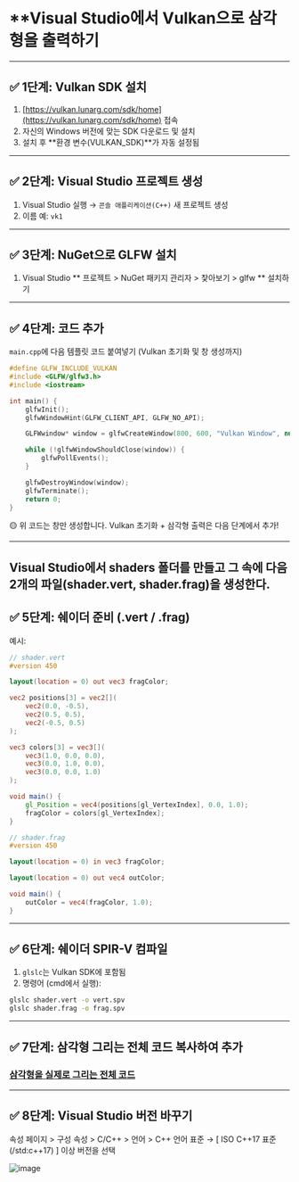 # **Visual Studio에서 Vulkan으로 삼각형을 출력하기

---

## ✅ 1단계: Vulkan SDK 설치

1. [https://vulkan.lunarg.com/sdk/home](https://vulkan.lunarg.com/sdk/home) 접속
2. 자신의 Windows 버전에 맞는 SDK 다운로드 및 설치
3. 설치 후 **환경 변수(VULKAN_SDK)**가 자동 설정됨

---

## ✅ 2단계: Visual Studio 프로젝트 생성

1. Visual Studio 실행 → `콘솔 애플리케이션(C++)` 새 프로젝트 생성
2. 이름 예: `vk1`

---

## ✅ 3단계: NuGet으로 GLFW 설치
1. Visual Studio ** 프로젝트 > NuGet 패키지 관리자 > 찿아보기 > glfw ** 설치하기

---

## ✅ 4단계: 코드 추가

`main.cpp`에 다음 템플릿 코드 붙여넣기 (Vulkan 초기화 및 창 생성까지)

```cpp
#define GLFW_INCLUDE_VULKAN
#include <GLFW/glfw3.h>
#include <iostream>

int main() {
    glfwInit();
    glfwWindowHint(GLFW_CLIENT_API, GLFW_NO_API);

    GLFWwindow* window = glfwCreateWindow(800, 600, "Vulkan Window", nullptr, nullptr);

    while (!glfwWindowShouldClose(window)) {
        glfwPollEvents();
    }

    glfwDestroyWindow(window);
    glfwTerminate();
    return 0;
}
```

🟡 위 코드는 창만 생성합니다. Vulkan 초기화 + 삼각형 출력은 다음 단계에서 추가!

---
## Visual Studio에서 shaders 폴더를 만들고 그 속에 다음 2개의 파일(shader.vert, shader.frag)을 생성한다. 

## ✅ 5단계: 쉐이더 준비 (.vert / .frag)

예시:
```glsl
// shader.vert
#version 450

layout(location = 0) out vec3 fragColor;

vec2 positions[3] = vec2[](
    vec2(0.0, -0.5),
    vec2(0.5, 0.5),
    vec2(-0.5, 0.5)
);

vec3 colors[3] = vec3[](
    vec3(1.0, 0.0, 0.0),
    vec3(0.0, 1.0, 0.0),
    vec3(0.0, 0.0, 1.0)
);

void main() {
    gl_Position = vec4(positions[gl_VertexIndex], 0.0, 1.0);
    fragColor = colors[gl_VertexIndex];
}
```

```glsl
// shader.frag
#version 450

layout(location = 0) in vec3 fragColor;

layout(location = 0) out vec4 outColor;

void main() {
    outColor = vec4(fragColor, 1.0);
}
```

---

## ✅ 6단계: 쉐이더 SPIR-V 컴파일

1. `glslc`는 Vulkan SDK에 포함됨
2. 명령어 (cmd에서 실행):

```bash
glslc shader.vert -o vert.spv
glslc shader.frag -o frag.spv
```

---

## ✅ 7단계: 삼각형 그리는 전체 코드 복사하여 추가

### **[삼각형을 실제로 그리는 전체 코드](https://vulkan-tutorial.com/code/17_swap_chain_recreation.cpp)**

---

## ✅ 8단계: Visual Studio 버전 바꾸기

속성 페이지 > 구성 속성 > C/C++ > 언어 > C++ 언어 표준
→ [ ISO C++17 표준 (/std:c++17) ] 이상 버전을 선택

![image](https://github.com/user-attachments/assets/db34f616-bd12-4b3b-ac23-88b3d1474841)

